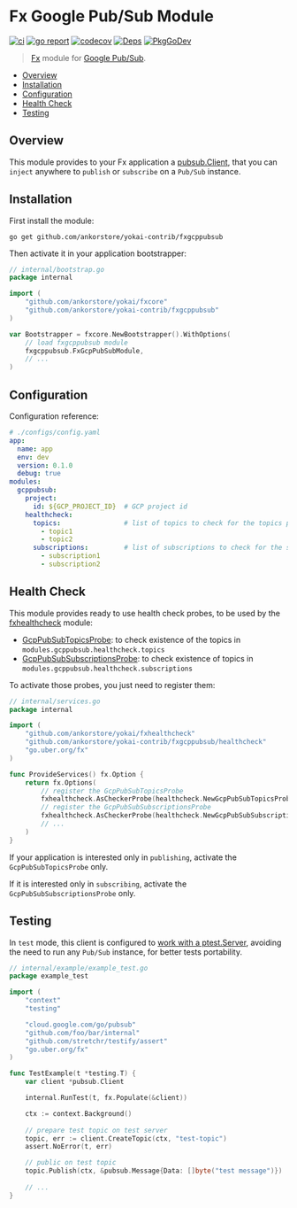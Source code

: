 # Fx Google Pub/Sub Module

[![ci](https://github.com/ankorstore/yokai/actions/workflows/fxgcppubsub-ci.yml/badge.svg)](https://github.com/ankorstore/yokai/actions/workflows/fxgcppubsub-ci.yml)
[![go report](https://goreportcard.com/badge/github.com/ankorstore/yokai/fxgcppubsub)](https://goreportcard.com/report/github.com/ankorstore/yokai/fxgcppubsub)
[![codecov](https://codecov.io/gh/ankorstore/yokai/graph/badge.svg?token=ghUBlFsjhR&flag=fxgcppubsub)](https://app.codecov.io/gh/ankorstore/yokai/tree/main/fxgcppubsub)
[![Deps](https://img.shields.io/badge/osi-deps-blue)](https://deps.dev/go/github.com%2Fankorstore%2Fyokai%2Ffxgcppubsub)
[![PkgGoDev](https://pkg.go.dev/badge/github.com/ankorstore/yokai/fxgcppubsub)](https://pkg.go.dev/github.com/ankorstore/yokai/fxgcppubsub)

> [Fx](https://uber-go.github.io/fx/) module for [Google Pub/Sub](https://cloud.google.com/pubsub).

<!-- TOC -->
* [Overview](#overview)
* [Installation](#installation)
* [Configuration](#configuration)
* [Health Check](#health-check)
* [Testing](#testing)
<!-- TOC -->

## Overview

This module provides to your Fx application a [pubsub.Client](https://pkg.go.dev/cloud.google.com/go/pubsub#Client),
that you can `inject` anywhere to `publish` or `subscribe` on a `Pub/Sub` instance.

## Installation

First install the module:

```shell
go get github.com/ankorstore/yokai-contrib/fxgcppubsub
```

Then activate it in your application bootstrapper:

```go
// internal/bootstrap.go
package internal

import (
	"github.com/ankorstore/yokai/fxcore"
	"github.com/ankorstore/yokai-contrib/fxgcppubsub"
)

var Bootstrapper = fxcore.NewBootstrapper().WithOptions(
	// load fxgcppubsub module
	fxgcppubsub.FxGcpPubSubModule,
	// ...
)
```

## Configuration

Configuration reference:

```yaml
# ./configs/config.yaml
app:
  name: app
  env: dev
  version: 0.1.0
  debug: true
modules:
  gcppubsub:
    project:
      id: ${GCP_PROJECT_ID}  # GCP project id
    healthcheck:
      topics:                # list of topics to check for the topics probe
        - topic1
        - topic2
      subscriptions:         # list of subscriptions to check for the subscriptions probe
        - subscription1
        - subscription2
```

## Health Check

This module provides ready to use health check probes, to be used by
the [fxhealthcheck](https://ankorstore.github.io/yokai/modules/fxhealthcheck/) module:

- [GcpPubSubTopicsProbe](healthcheck/topic.go): to check existence of the topics in `modules.gcppubsub.healthcheck.topics`
- [GcpPubSubSubscriptionsProbe](healthcheck/subscription.go): to check existence of topics in `modules.gcppubsub.healthcheck.subscriptions`

To activate those probes, you just need to register them:

```go
// internal/services.go
package internal

import (
	"github.com/ankorstore/yokai/fxhealthcheck"
	"github.com/ankorstore/yokai-contrib/fxgcppubsub/healthcheck"
	"go.uber.org/fx"
)

func ProvideServices() fx.Option {
	return fx.Options(
		// register the GcpPubSubTopicsProbe
		fxhealthcheck.AsCheckerProbe(healthcheck.NewGcpPubSubTopicsProbe),
		// register the GcpPubSubSubscriptionsProbe
		fxhealthcheck.AsCheckerProbe(healthcheck.NewGcpPubSubSubscriptionsProbe),
		// ...
	)
}
```

If your application is interested only in `publishing`, activate the `GcpPubSubTopicsProbe` only.

If it is interested only in `subscribing`, activate the `GcpPubSubSubscriptionsProbe` only.

## Testing

In `test` mode, this client is configured to [work with
a ptest.Server](module.go), avoiding the need to run any `Pub/Sub`
instance, for better tests portability.

```go
// internal/example/example_test.go
package example_test

import (
	"context"
	"testing"

	"cloud.google.com/go/pubsub"
	"github.com/foo/bar/internal"
	"github.com/stretchr/testify/assert"
	"go.uber.org/fx"
)

func TestExample(t *testing.T) {
	var client *pubsub.Client

	internal.RunTest(t, fx.Populate(&client))

	ctx := context.Background()
	
	// prepare test topic on test server
	topic, err := client.CreateTopic(ctx, "test-topic")
	assert.NoError(t, err)

	// public on test topic
	topic.Publish(ctx, &pubsub.Message{Data: []byte("test message")})
	
	// ...
}
```
